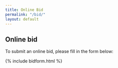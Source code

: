 ```yaml
---
title: Online Bid
permalink: "/bid/"
layout: default
---
```


## Online bid

To submit an online bid, please fill in the form below:

{% include bidform.html %}
